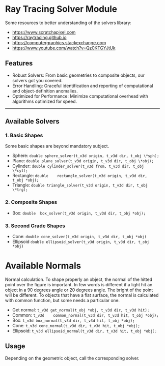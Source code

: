 # Ray Tracing Solver Module #

Some resources to better understanding of the solvers library:
- https://www.scratchapixel.com
- https://raytracing.github.io
- https://computergraphics.stackexchange.com
- https://www.youtube.com/watch?v=Qz0KTGYJtUk

## Features ##

- Robust Solvers: From basic geometries to composite objects, our solvers got you covered.
- Error Handling: Graceful identification and reporting of computational and object-definition anomalies.
- Optimized for Performance: Minimize computational overhead with algorithms optimized for speed.

---

## Available Solvers

### 1. Basic Shapes
Some basic shapes are beyond mandatory subject.
- Sphere: `double sphere_solver(t_v3d origin, t_v3d dir, t_obj \*sph);`
- Plane: `double plane_solver(t_v3d origin, t_v3d dir, t_obj \*obj);`
- Cylinder: `double cylinder_solver(t_v3d from, t_v3d dir, t_obj \*cyl);`
- Rectangle: `double	rectangle_solver(t_v3d origin, t_v3d dir, t_obj *obj);`
- Triangle: `double triangle_solver(t_v3d origin, t_v3d dir, t_obj \*trg);`

### 2. Composite Shapes
- Box: `double	box_solver(t_v3d origin, t_v3d dir, t_obj *obj);`

### 3. Second Grade Shapes
- Cone: `double	cone_solver(t_v3d origin, t_v3d dir, t_obj *obj)`
- Ellipsoid `double	ellipsoid_solver(t_v3d origin, t_v3d dir, t_obj *obj)`

# Available Normals
Normal calculation. To shape properly an object, the normal of the hitted point over the figure is important. In few words is different if a light hit an object in a 90 degrees angle or 20 degrees angle. The bright of the point will be different.
To objects that have a flat surface, the normal is calculated with common function, but some needs a particular one.

- Get normal: `t_v3d get_normal(t_obj *obj, t_v3d dir, t_v3d hit);`
- Common: `t_v3d	common_normal(t_v3d dir, t_v3d hit, t_obj *obj);`
- Box: `t_v3d box_normal(t_v3d dir, t_v3d hit, t_obj *obj);`
- Cone: `t_v3d cone_normal(t_v3d dir, t_v3d hit, t_obj *obj);`
- Ellipsoid: `t_v3d ellipsoid_normal(t_v3d dir, t_v3d hit, t_obj *obj);`

## Usage ##

Depending on the geometric object, call the corresponding solver.
